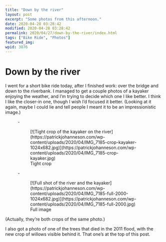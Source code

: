 ```yaml
---
title: "Down by the river"
layout: post
excerpt: "Some photos from this afternoon."
date: 2020-04-28 03:28:42
modified: 2020-04-28 03:28:42
permalink: 2020/04/27/down-by-the-river/index.html
tags: ["Bike Ride", "Photos"]
featured_img: 
wpid: 3876
---
```


# Down by the river

I went for a short bike ride today, after I finished work: over the bridge and down to the riverbank. I managed to get a couple photos of a kayaker enjoying the weather, and I’m trying to decide which one I like better. I think I like the closer-in one, though I wish I’d focused it better. (Looking at it again, maybe I could lie and tell people I meant it to be an impressionistic image.)

<figure class="is-layout-flex wp-block-gallery-42 wp-block-gallery columns-2 is-cropped">- <figure>[![Tight crop of the kayaker on the river](https://patrickjohanneson.com/wp-content/uploads/2020/04/IMG_7185-crop-kayaker-1024x682.jpg)](https://patrickjohanneson.com/wp-content/uploads/2020/04/IMG_7185-crop-kayaker.jpg)<figcaption class="blocks-gallery-item__caption">Tight crop</figcaption></figure>
- <figure>[![Full shot of the river and the kayaker](https://patrickjohanneson.com/wp-content/uploads/2020/04/IMG_7185-full-2000-1024x682.jpg)](https://patrickjohanneson.com/wp-content/uploads/2020/04/IMG_7185-full-2000.jpg)<figcaption class="blocks-gallery-item__caption">Full image</figcaption></figure>

</figure>(Actually, they’re both crops of the same photo.)

I also got a photo of one of the trees that died in the 2011 flood, with the new crop of willows visible behind it. That one’s at the top of this post.